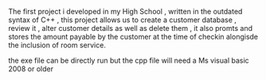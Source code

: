 The first project i developed in my High School , 
written in the outdated syntax of C++ , this project allows us to create a customer database , review it , alter customer details 
as well as delete them , it also promts and stores the amount payable by the customer at the time of checkin alongisde the 
inclusion of room service.

the exe file can be directly run but the cpp file will need a Ms visual basic 2008 or older 
